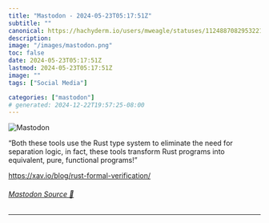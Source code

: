 ```yaml
---
title: "Mastodon - 2024-05-23T05:17:51Z"
subtitle: ""
canonical: https://hachyderm.io/users/mweagle/statuses/112488708295322137
description:
image: "/images/mastodon.png"
toc: false
date: 2024-05-23T05:17:51Z
lastmod: 2024-05-23T05:17:51Z
image: ""
tags: ["Social Media"]

categories: ["mastodon"]
# generated: 2024-12-22T19:57:25-08:00
---
```

![Mastodon](/images/mastodon.png)

<p>“Both these tools use the Rust type system to eliminate the need for separation logic, in fact, these tools transform Rust programs into equivalent, pure, functional programs!”</p><p><a href="https://xav.io/blog/rust-formal-verification/" target="_blank" rel="nofollow noopener noreferrer" translate="no"><span class="invisible">https://</span><span class="ellipsis">xav.io/blog/rust-formal-verifi</span><span class="invisible">cation/</span></a></p>


###### [Mastodon Source 🐘](https://hachyderm.io/@mweagle/112488708295322137)

___
